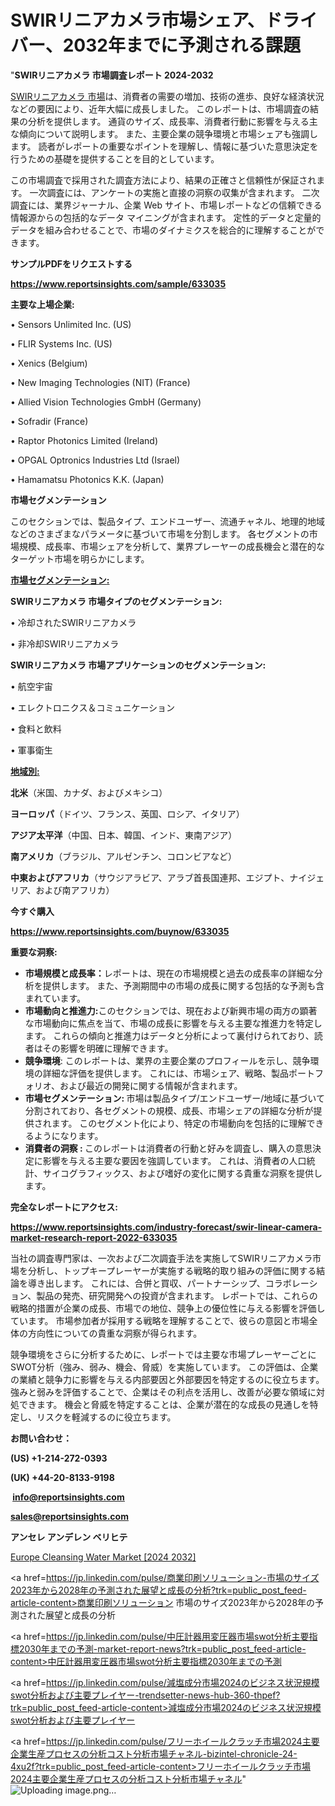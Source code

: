 # SWIRリニアカメラ市場シェア、ドライバー、2032年までに予測される課題

"<strong>SWIRリニアカメラ 市場調査レポート 2024-2032</strong>

<a href=https://www.reportsinsights.com/sample/633035>SWIRリニアカメラ 市場</a>は、消費者の需要の増加、技術の進歩、良好な経済状況などの要因により、近年大幅に成長しました。 このレポートは、市場調査の結果の分析を提供します。 通貨のサイズ、成長率、消費者行動に影響を与える主な傾向について説明します。 また、主要企業の競争環境と市場シェアも強調します。 読者がレポートの重要なポイントを理解し、情報に基づいた意思決定を行うための基礎を提供することを目的としています。

この市場調査で採用された調査方法により、結果の正確さと信頼性が保証されます。 一次調査には、アンケートの実施と直接の洞察の収集が含まれます。 二次調査には、業界ジャーナル、企業 Web サイト、市場レポートなどの信頼できる情報源からの包括的なデータ マイニングが含まれます。 定性的データと定量的データを組み合わせることで、市場のダイナミクスを総合的に理解することができます。

<strong><b>サンプルPDFをリクエストする</b></strong>

<a href=https://www.reportsinsights.com/sample/633035><strong><u>https://www.reportsinsights.com/sample/633035</u></strong></a>

<strong>主要な上場企業:</strong>

• Sensors Unlimited Inc. (US)

• FLIR Systems Inc. (US)

• Xenics (Belgium)

• New Imaging Technologies (NIT) (France)

• Allied Vision Technologies GmbH (Germany)

• Sofradir (France)

• Raptor Photonics Limited (Ireland)

• OPGAL Optronics Industries Ltd (Israel)

• Hamamatsu Photonics K.K. (Japan)

<strong>市場セグメンテーション</strong>

このセクションでは、製品タイプ、エンドユーザー、流通チャネル、地理的地域などのさまざまなパラメータに基づいて市場を分割します。 各セグメントの市場規模、成長率、市場シェアを分析して、業界プレーヤーの成長機会と潜在的なターゲット市場を明らかにします。

<strong><u>市場セグメンテーション</u></strong><strong><u>:</u></strong>

<strong>SWIRリニアカメラ 市場タイプのセグメンテーション:</strong>

• 冷却されたSWIRリニアカメラ

• 非冷却SWIRリニアカメラ

<strong>SWIRリニアカメラ 市場アプリケーションのセグメンテーション:</strong>

• 航空宇宙

• エレクトロニクス＆コミュニケーション

• 食料と飲料

• 軍事衛生

<strong><u>地域別</u></strong><strong><u>:</u></strong>

<strong>北米</strong>（米国、カナダ、およびメキシコ）

<strong>ヨーロッパ</strong>（ドイツ、フランス、英国、ロシア、イタリア）

<strong>アジア太平洋</strong>（中国、日本、韓国、インド、東南アジア）

<strong>南アメリカ</strong>（ブラジル、アルゼンチン、コロンビアなど）

<strong>中東およびアフリカ</strong>（サウジアラビア、アラブ首長国連邦、エジプト、ナイジェリア、および南アフリカ）

<strong>今すぐ購入</strong>

<a href=https://www.reportsinsights.com/buynow/633035><strong><u>https://www.reportsinsights.com/buynow/633035</u></strong></a>

<strong>重要な洞察:</strong>
<ul>
  <li><strong>市場規模と成長率：</strong>レポートは、現在の市場規模と過去の成長率の詳細な分析を提供します。 また、予測期間中の市場の成長に関する包括的な予測も含まれています。</li>
  <li><strong>市場動向と推進力:</strong>このセクションでは、現在および新興市場の両方の顕著な市場動向に焦点を当て、市場の成長に影響を与える主要な推進力を特定します。 これらの傾向と推進力はデータと分析によって裏付けられており、読者はその影響を明確に理解できます。</li>
  <li><strong>競争環境</strong>: このレポートは、業界の主要企業のプロフィールを示し、競争環境の詳細な評価を提供します。 これには、市場シェア、戦略、製品ポートフォリオ、および最近の開発に関する情報が含まれます。</li>
  <li><strong>市場セグメンテーション: </strong>市場は製品タイプ/エンドユーザー/地域に基づいて分割されており、各セグメントの規模、成長、市場シェアの詳細な分析が提供されます。 このセグメント化により、特定の市場動向を包括的に理解できるようになります。</li>
  <li><strong>消費者の洞察 : </strong>このレポートは消費者の行動と好みを調査し、購入の意思決定に影響を与える主要な要因を強調しています。 これは、消費者の人口統計、サイコグラフィックス、および嗜好の変化に関する貴重な洞察を提供します。</li>
</ul>
<strong>完全なレポートにアクセス:</strong>

<a href=https://www.reportsinsights.com/industry-forecast/swir-linear-camera-market-research-report-2022-633035><strong><u><b>https://www.reportsinsights.com/industry-forecast/swir-linear-camera-market-research-report-2022-633035</b></u></strong></a>

当社の調査専門家は、一次および二次調査手法を実施してSWIRリニアカメラ市場を分析し、トップキープレーヤーが実施する戦略的取り組みの評価に関する結論を導き出します。 これには、合併と買収、パートナーシップ、コラボレーション、製品の発売、研究開発への投資が含まれます。 レポートでは、これらの戦略的措置が企業の成長、市場での地位、競争上の優位性に与える影響を評価しています。 市場参加者が採用する戦略を理解することで、彼らの意図と市場全体の方向性についての貴重な洞察が得られます。

競争環境をさらに分析するために、レポートでは主要な市場プレーヤーごとにSWOT分析（強み、弱み、機会、脅威）を実施しています。 この評価は、企業の業績と競争力に影響を与える内部要因と外部要因を特定するのに役立ちます。 強みと弱みを評価することで、企業はその利点を活用し、改善が必要な領域に対処できます。 機会と脅威を特定することは、企業が潜在的な成長の見通しを特定し、リスクを軽減するのに役立ちます。

<strong>お問い合わせ：</strong>

<strong>(US) +1-214-272-0393</strong>

<strong>(UK) +44-20-8133-9198</strong>

<strong> </strong><a href=info@reportsinsights.com><strong><u>info@reportsinsights.com</u></strong></a>

<a href=sales@reportsinsights.com><strong><u>sales@reportsinsights.com</u></strong></a>

<strong>アンセレ アンデレン ベリヒテ</strong>

<a href=https://www.linkedin.com/pulse/europe-cleansing-water-markets-strategic-oe6sf/>Europe Cleansing Water Market [2024 2032]</a>

<a href=https://jp.linkedin.com/pulse/商業印刷ソリューション-市場のサイズ2023年から2028年の予測された展望と成長の分析?trk=public_post_feed-article-content>商業印刷ソリューション 市場のサイズ2023年から2028年の予測された展望と成長の分析</a>

<a href=https://jp.linkedin.com/pulse/中圧計器用変圧器市場swot分析主要指標2030年までの予測-market-report-news?trk=public_post_feed-article-content>中圧計器用変圧器市場swot分析主要指標2030年までの予測</a>

<a href=https://jp.linkedin.com/pulse/減塩成分市場2024のビジネス状況規模swot分析および主要プレイヤー-trendsetter-news-hub-360-thpef?trk=public_post_feed-article-content>減塩成分市場2024のビジネス状況規模swot分析および主要プレイヤー</a>

<a href=https://jp.linkedin.com/pulse/フリーホイールクラッチ市場2024主要企業生産プロセスの分析コスト分析市場チャネル-bizintel-chronicle-24-4xu2f?trk=public_post_feed-article-content>フリーホイールクラッチ市場2024主要企業生産プロセスの分析コスト分析市場チャネル</a>"
![Uploading image.png…]()
